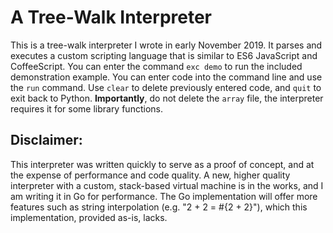 A Tree-Walk Interpreter
=======================
This is a tree-walk interpreter I wrote in early November 2019. It parses and executes a custom scripting language that is similar to ES6 JavaScript and CoffeeScript.
You can enter the command `exc demo` to run the included demonstration example. You can enter code into the command line and use the `run` command. Use `clear` to delete previously entered code, and `quit` to exit back to Python.
__Importantly__, do not delete the `array` file, the interpreter requires it for some library functions.


Disclaimer:
----------
This interpreter was written quickly to serve as a proof of concept, and at the expense of performance and code quality.
A new, higher quality interpreter with a custom, stack-based virtual machine is in the works, and I am writing it in Go for performance. The Go implementation will offer more features such as string interpolation (e.g. "2 + 2 = #{2 + 2}"), which this implementation, provided as-is, lacks.
